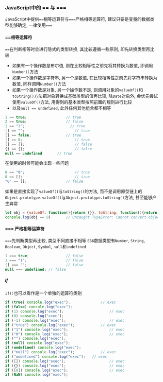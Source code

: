 ### JavaScript中的 == 与 ===
JavaScript中提供```==```相等运算符与```===```严格相等运算符, 建议只要是变量的数据类型能够确定, 一律使用```===```

#### ==相等运算符
```==```在判断相等时会进行隐式的类型转换, 其比较遵循一些原则, 即先转换类型再比较
  - 如果有一个操作数是布尔值, 则在比较相等性之前先将其转换为数值, 即调用```Number()```方法
  - 如果一个操作数是字符串, 另一个是数值, 在比较相等性之前先将字符串转换为数值, 同样调用```Number()```方法
  - 如果一个操作数是对象, 另一个操作数不是, 则调用对象的```valueOf()```和```toString()```方法把对象转换成基础类型的值再比较, 除```Date```对象外, 会优先尝试使用```valueOf()```方法, 用得到的基本类型按照前面的规则进行比较
  - 以及```null == undefined```, 此外任何其他组合都不相等

```javascript
1 == true;					// true
2 == true;					// false
1 == "1";					  // true
[] == "";						// true
[] == false;				// true
[] == 0;						// true
[] == {};						// false
{} == {};						// false
null == undefined		// true
```
在使用的时候可能会出现一些问题
```javascript
0 == "0";						// true
0 == [];						// true
"0" == [];					// false
```
如果是直接实现了```valueOf()```与```toString()```的方法, 而不是调用原型链上的```Object.prototype.valueOf()```与```Object.prototype.toString()```方法, 甚至能够产生异常
```javascript
let obj = {valueOf: function(){return {}}, toString: function(){return {}}}
console.log(obj == 0)		// Uncaught TypeError: Cannot convert object to primitive value
```

#### === 严格相等运算符
```===```先判断类型再比较, 类型不同直接不相等
```ES6```数据类型有```Number```, ```String```, ```Boolean```, ```Object```, ```Symbol```, ```null```和```undefined```
```javascript
1 === true;					// false
1 === "1";					// false
[] === "";					// false
null === undefined;	// false
```

##### if
```if()```也可以看作是一个单独的运算符类别
```javascript
if (true) console.log("exec");				// exec
if (false) console.log("exec");		
if (1) console.log("exec");						// exec
if (0) console.log("exec");				
if (-1) console.log("exec");					// exec
if ("true") console.log("exec");			// exec
if ("1") console.log("exec");					// exec
if ("0") console.log("exec");					// exec
if ("") console.log("exec");
if (null) console.log("exec");		
if (undefined) console.log("exec");
if ("null") console.log("exec");			// exec
if ("undefined") console.log("exec");	// exec
if ([]) console.log("exec");					// exec
if ({}) console.log("exec");					// exec
if ([0]) console.log("exec");					// exec
if (NaN) console.log("exec");				
```
